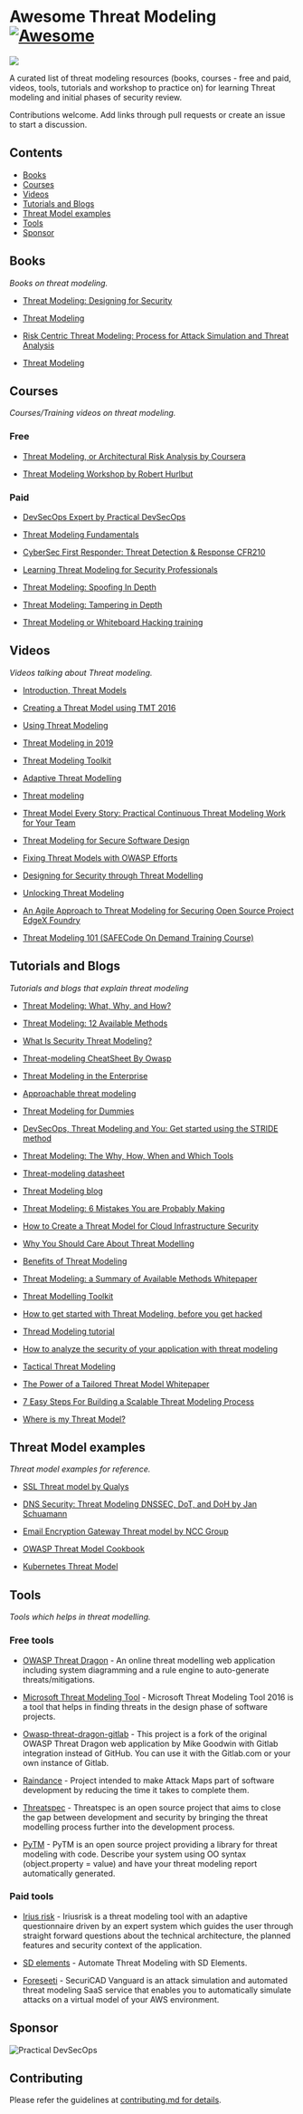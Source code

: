 
# Awesome Threat Modeling [![Awesome](https://awesome.re/badge.svg)](https://awesome.re)

[<img src="images/awesome-threat-modelling.png">](https://www.practical-devsecops.com/devsecops-university/)

A curated list of threat modeling resources (books, courses - free and paid, videos, tools, tutorials and workshop to practice on) for learning Threat modeling and initial phases of security review.

Contributions welcome. Add links through pull requests or create an issue to start a discussion.

## Contents
- [Books](#books)
- [Courses](#courses)
- [Videos](#videos)
- [Tutorials and Blogs](#tutorials-and-blogs)
- [Threat Model examples](#threat-model-examples)
- [Tools](#tools)
- [Sponsor](#sponsor)

## Books

*Books on threat modeling.*

- [Threat Modeling: Designing for Security](https://www.amazon.com/Threat-Modeling-Designing-Adam-Shostack/dp/1118809998)

- [Threat Modeling](https://www.amazon.in/Threat-Modeling-Microsoft-Professional-Swiderski/dp/0735619913)

- [Risk Centric Threat Modeling: Process for Attack Simulation and Threat Analysis](https://www.amazon.in/Risk-Centric-Threat-Modeling-Simulation/dp/0470500964)

- [Threat Modeling](https://www.oreilly.com/library/view/threat-modeling/9781492056546/)


## Courses

*Courses/Training videos on threat modeling.*


### Free

- [Threat Modeling, or Architectural Risk Analysis by Coursera](https://www.coursera.org/lecture/software-security/threat-modeling-or-architectural-risk-analysis-bQAoU)

- [Threat Modeling Workshop by Robert Hurlbut](https://github.com/rhurlbut/CodeMash2019/blob/master/Robert-Hurlbut-CodeMash2019-Threat-Modeling-Workshop-20190108.pdf)


### Paid

- [DevSecOps Expert by Practical DevSecOps](https://www.practical-devsecops.com/certified-devsecops-expert/)

- [Threat Modeling Fundamentals](https://www.pluralsight.com/courses/threat-modeling-fundamentals)

- [CyberSec First Responder: Threat Detection & Response CFR210](https://www.udemy.com/course/cybersec-first-responder-threat-detection-response-cfr210/)

- [Learning Threat Modeling for Security Professionals](https://www.lynda.com/Web-Development-tutorials/Learning-Threat-Modeling-Security-Professionals/769294-2.html)

- [Threat Modeling: Spoofing In Depth](https://www.lynda.com/IT-tutorials/Threat-Modeling-Spoofing-Depth/769300-2.html?srchtrk=index%3a7%0alinktypeid%3a2%0aq%3athreat+modelling%0apage%3a1%0as%3arelevance%0asa%3atrue%0aproducttypeid%3a2)

- [Threat Modeling: Tampering in Depth](https://www.lynda.com/IT-tutorials/Threat-Modeling-Tampering-Depth/2810167-2.html?srchtrk=index%3a1%0alinktypeid%3a2%0aq%3athreat+modelling%0apage%3a1%0as%3arelevance%0asa%3atrue%0aproducttypeid%3a2)

- [Threat Modeling or Whiteboard Hacking training](https://www.toreon.com/threatmodeling/)


## Videos

*Videos talking about Threat modeling.*

- [Introduction, Threat Models](https://www.youtube.com/watch?v=GqmQg-cszw4)

- [Creating a Threat Model using TMT 2016](https://www.youtube.com/watch?v=-VokDIHS5XM)

- [Using Threat Modeling](https://www.youtube.com/watch?v=n8ozucTo810)

- [Threat Modeling in 2019](https://www.youtube.com/watch?v=ZoxHIpzaZ6U)

- [Threat Modeling Toolkit](https://www.youtube.com/watch?v=KGy_KCRUGd4)

- [Adaptive Threat Modelling](https://www.youtube.com/watch?v=YTtO_TGV2fU)

- [Threat modeling](https://www.youtube.com/watch?v=v8aYNcE1QlI)

- [Threat Model Every Story: Practical Continuous Threat Modeling Work for Your Team](https://www.youtube.com/watch?v=VbW-X0j35gw)

- [Threat Modeling for Secure Software Design](https://www.youtube.com/watch?v=OH2LqzDk2Zg)

- [Fixing Threat Models with OWASP Efforts](https://www.youtube.com/watch?v=-dQcg0FDLpk)

- [Designing for Security through Threat Modelling](https://www.youtube.com/watch?v=6fhEdJ9YcU0)

- [Unlocking Threat Modeling](https://www.youtube.com/watch?v=J_ksjjUz73s)

- [An Agile Approach to Threat Modeling for Securing Open Source Project EdgeX Foundry](https://www.youtube.com/watch?v=iw-FzeKaj48)

- [Threat Modeling 101 (SAFECode On Demand Training Course)](https://www.youtube.com/watch?v=QQ7StGiy_-M)
## Tutorials and Blogs

*Tutorials and blogs that explain threat modeling*

- [Threat Modeling: What, Why, and How?](https://misti.com/infosec-insider/threat-modeling-what-why-and-how)

- [Threat Modeling: 12 Available Methods](https://insights.sei.cmu.edu/sei_blog/2018/12/threat-modeling-12-available-methods.html)

- [What Is Security Threat Modeling?](https://www.dummies.com/programming/certification/security-threat-modeling/)

- [Threat-modeling CheatSheet By Owasp](https://cheatsheetseries.owasp.org/cheatsheets/Threat_Modeling_Cheat_Sheet.html)

- [Threat Modeling in the Enterprise](https://securityintelligence.com/threat-modeling-in-the-enterprise-part-1-understanding-the-basics/)

- [Approachable threat modeling](https://increment.com/security/approachable-threat-modeling/)

- [Threat Modeling for Dummies](https://www.slideshare.net/AdamEnglander/threat-modeling-for-dummies-cascadia-php-2018)

- [DevSecOps, Threat Modeling and You: Get started using the STRIDE method](https://medium.com/@brunoamaroalmeida/devsecops-threat-modelling-and-you-get-started-using-the-stride-method-85d143ab86f4)

- [Threat Modeling: The Why, How, When and Which Tools](https://devops.com/threat-modeling-the-why-how-when-and-which-tools/)

- [Threat-modeling datasheet](https://www.synopsys.com/content/dam/synopsys/sig-assets/datasheets/threat-modeling-datasheet.pdf)

- [Threat Modeling blog](https://blog.securityinnovation.com/topic/threat-modeling)

- [Threat Modeling: 6 Mistakes You are Probably Making](https://www.varonis.com/blog/threat-modeling/)

- [How to Create a Threat Model for Cloud Infrastructure Security](https://www.threatstack.com/blog/how-to-create-a-threat-model-for-cloud-infrastructure-security)

- [Why You Should Care About Threat Modelling](https://community.arm.com/developer/ip-products/security/b/security-ip-blog/posts/why-you-should-care-about-threat-modelling)

- [Benefits of Threat Modeling](https://nvisium.com/blog/2019/05/30/benefits-of-threat-modeling.html)

- [Threat Modeling: a Summary of Available Methods Whitepaper](https://resources.sei.cmu.edu/asset_files/WhitePaper/2018_019_001_524597.pdf)

- [Threat Modelling Toolkit](https://www.owasp.org/images/0/00/Threat_Modelling_-_STRIDE_Cards_-_TW_Branded.pdf)

- [How to get started with Threat Modeling, before you get hacked](https://hackernoon.com/how-to-get-started-with-threat-modeling-before-you-get-hacked-1bf0ea3310df)

- [Thread Modeling tutorial](https://www.geeksforgeeks.org/threat-modelling/)

- [How to analyze the security of your application with threat modeling](https://www.freecodecamp.org/news/threat-modeling-goran-aviani/)

- [Tactical Threat Modeling](https://safecode.org/wp-content/uploads/2017/05/SAFECode_TM_Whitepaper.pdf)

- [The Power of a Tailored Threat Model Whitepaper](https://www.lookingglasscyber.com/resources/white-papers/the-power-of-a-tailored-threat-model/)

- [7 Easy Steps For Building a Scalable Threat Modeling Process](https://go.threatmodeler.com/7-steps-building-scalable-threat-modeling-process)

- [Where is my Threat Model?](https://blog.appsecco.com/where-is-my-threat-model-b6f8b077ac47)


## Threat Model examples

*Threat model examples for reference.*

- [SSL Threat model by Qualys](https://www.ssllabs.com/downloads/SSL_Threat_Model.png)

- [DNS Security: Threat Modeling DNSSEC, DoT, and DoH by Jan Schuamann](https://www.netmeister.org/blog/doh-dot-dnssec.html)

- [Email Encryption Gateway Threat model by NCC Group](https://www.slideshare.net/NCC_Group/real-world-application-threat-modelling-by-example)

- [OWASP Threat Model Cookbook](https://github.com/OWASP/threat-model-cookbook)

- [Kubernetes Threat Model](https://github.com/kubernetes/community/tree/master/wg-security-audit/findings)



## Tools

*Tools which helps in threat modelling.*

### Free tools

- [OWASP Threat Dragon](https://www.owasp.org/index.php/OWASP_Threat_Dragon) - An online threat modelling web application including system diagramming and a rule engine to auto-generate threats/mitigations.

- [Microsoft Threat Modeling Tool](https://docs.microsoft.com/en-gb/azure/security/develop/threat-modeling-tool) - Microsoft Threat Modeling Tool 2016 is a tool that helps in finding threats in the design phase of software projects.

- [Owasp-threat-dragon-gitlab](https://github.com/appsecco/owasp-threat-dragon-gitlab) - This project is a fork of the original OWASP Threat Dragon web application by Mike Goodwin with Gitlab integration instead of GitHub. You can use it with the Gitlab.com or your own instance of Gitlab.

- [Raindance](https://github.com/devsecops/raindance) - Project intended to make Attack Maps part of software development by reducing the time it takes to complete them.

- [Threatspec](https://threatspec.org/) - Threatspec is an open source project that aims to close the gap between development and security by bringing the threat modelling process further into the development process.

- [PyTM](https://github.com/izar/pytm) - PyTM is an open source project providing a library for threat modeling with code. Describe your system using OO syntax (object.property = value) and have your threat modeling report automatically generated.


### Paid tools

- [Irius risk](https://iriusrisk.com/threat-modeling-tool/) - Iriusrisk is a threat modeling tool with an adaptive questionnaire driven by an expert system which guides the user through straight forward questions about the technical architecture, the planned features and security context of the application.

- [SD elements](https://www.securitycompass.com/sdelements/threat-modeling/) - Automate Threat Modeling with SD Elements.

- [Foreseeti](https://www.foreseeti.com/) - SecuriCAD Vanguard is an attack simulation and automated threat modeling SaaS service that enables you to automatically simulate attacks on a virtual model of your AWS environment.

## Sponsor

![Practical DevSecOps](images/practical-devsecops-logo.png)

## Contributing

Please refer the guidelines at [contributing.md for details](Contributing.md).
